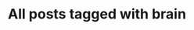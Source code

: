 ---
layout: tag
title: "All posts tagged with brain"
permalink: /weblog/tags/brain/
taxonomy: brain
---